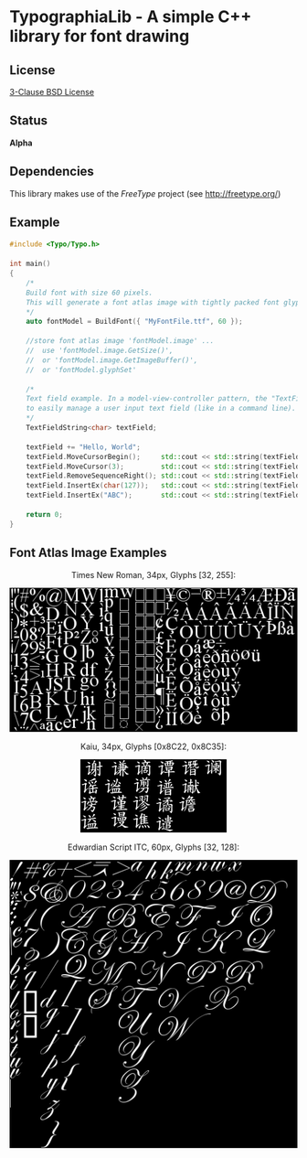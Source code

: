 TypographiaLib - A simple C++ library for font drawing
======================================================

License
-------

[3-Clause BSD License](https://github.com/LukasBanana/GaussianLib/blob/master/LICENSE.txt)

Status
------

**Alpha**

Dependencies
------------
This library makes use of the *FreeType* project (see http://freetype.org/)

Example
-------

```cpp
#include <Typo/Typo.h>

int main()
{
    /*
    Build font with size 60 pixels.
    This will generate a font atlas image with tightly packed font glyphs.
    */
    auto fontModel = BuildFont({ "MyFontFile.ttf", 60 });
    
    //store font atlas image 'fontModel.image' ...
    //  use 'fontModel.image.GetSize()',
    //  or 'fontModel.image.GetImageBuffer()',
    //  or 'fontModel.glyphSet'
    
    /*
    Text field example. In a model-view-controller pattern, the "TextFieldString" is a model
    to easily manage a user input text field (like in a command line).
    */
    TextFieldString<char> textField;

    textField += "Hello, World";
    textField.MoveCursorBegin();     std::cout << std::string(textField) << std::endl;
    textField.MoveCursor(3);         std::cout << std::string(textField) << std::endl;
    textField.RemoveSequenceRight(); std::cout << std::string(textField) << std::endl;
    textField.InsertEx(char(127));   std::cout << std::string(textField) << std::endl;
    textField.InsertEx("ABC");       std::cout << std::string(textField) << std::endl;
    
    return 0;
}
```

Font Atlas Image Examples
-------------------------

<p align="center">Times New Roman, 34px, Glyphs [32, 255]:</p>
<p align="center"><img src="media/fontatlas_times.png" alt="media/fontatlas_times.png"/></p>

<p align="center">Kaiu, 34px, Glyphs [0x8C22, 0x8C35]:</p>
<p align="center"><img src="media/fontatlas_kaiu.png" alt="media/fontatlas_kaiu.png"/></p>

<p align="center">Edwardian Script ITC, 60px, Glyphs [32, 128]:</p>
<p align="center"><img src="media/fontatlas_edwardian_script.png" alt="media/fontatlas_edwardian_script.png"/></p>
